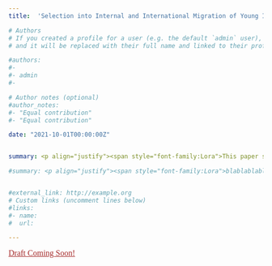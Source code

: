 ```yaml
---
title:  'Selection into Internal and International Migration of Young Individuals: Evidence using Novel Survey Data'

# Authors
# If you created a profile for a user (e.g. the default `admin` user), write the username (folder name) here
# and it will be replaced with their full name and linked to their profile.

#authors:
#- 
#- admin
#- 

# Author notes (optional)
#author_notes:
#- "Equal contribution"
#- "Equal contribution"

date: "2021-10-01T00:00:00Z"


summary: <p align="justify"><span style="font-family:Lora">This paper studies the self-selection intentions into internal and international migration of young individuals in their school-to-work transition from the South of Spain -one of the areas with highest youth unemployment rates in the EU. I use a rich dataset that includes personal, academic and family background characteristics, as well as individuals’ beliefs about labor market outcomes in their home region and migration destination. Results indicate that having a higher GPA and being from a high socioeconomic status predict individuals’ intention to migrate internationally, but not internally. Despite being positively selected, students who plan to migrate internationally have the most pessimistic views about their career prospects in their home region. With their migration plans, they expect higher labor market returns to migration than internal migrants. International migrants are more likely than internal migrants to plan a long-term migration as opposed to a temporary migration. My results suggest a future brain drain from the region as well as from the country. </span>

#summary: <p align="justify"><span style="font-family:Lora">blablablabla </br></br><ins>Presented at</ins>&colon; </span>


#external_link: http://example.org
# Custom links (uncomment lines below)
#links:
#- name:
#  url:

---
```

<span style="text-decoration: underline; color:brown; font-family:Lora; font-size:16px">Draft Coming Soon!</span>
